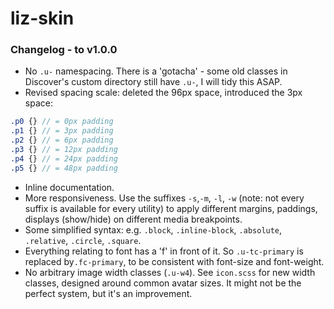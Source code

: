 # liz-skin


### Changelog - to v1.0.0

* No `.u-` namespacing. There is a 'gotacha' - some old classes in Discover's custom directory still have `.u-`, I will tidy this ASAP.
* Revised spacing scale: deleted the 96px space, introduced the 3px space:
```scss
.p0 {} // = 0px padding
.p1 {} // = 3px padding
.p2 {} // = 6px padding
.p3 {} // = 12px padding
.p4 {} // = 24px padding
.p5 {} // = 48px padding
```
* Inline documentation.
* More responsiveness. Use the suffixes `-s`,`-m`, `-l`, `-w` (note: not every suffix is available for every utility) to apply different margins, paddings, displays (show/hide) on different media breakpoints.
* Some simplified syntax: e.g. `.block`, `.inline-block`, `.absolute`, `.relative`, `.circle`, `.square`.
* Everything relating to font has a 'f' in front of it. So `.u-tc-primary` is replaced by`.fc-primary`, to be consistent with font-size and font-weight.
* No arbitrary image width classes (`.u-w4`). See `icon.scss` for new width classes, designed around common avatar sizes. It might not be the perfect system, but it's an improvement.
